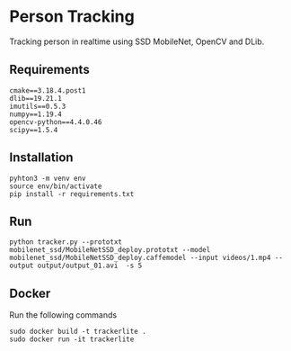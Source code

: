 # Person Tracking

Tracking person in realtime using SSD MobileNet, OpenCV and DLib.

## Requirements

```
cmake==3.18.4.post1
dlib==19.21.1
imutils==0.5.3
numpy==1.19.4
opencv-python==4.4.0.46
scipy==1.5.4
```

## Installation

```
pyhton3 -m venv env
source env/bin/activate
pip install -r requirements.txt

```

## Run

```
python tracker.py --prototxt mobilenet_ssd/MobileNetSSD_deploy.prototxt --model mobilenet_ssd/MobileNetSSD_deploy.caffemodel --input videos/1.mp4 --output output/output_01.avi  -s 5

```

## Docker
Run the following commands
```
sudo docker build -t trackerlite .
sudo docker run -it trackerlite
```
